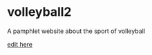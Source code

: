 # volleyball2
A pamphlet website about the sport of volleyball

[edit here](https://diy-pwa.com/~/gh/joyceni145/volleyball2)
